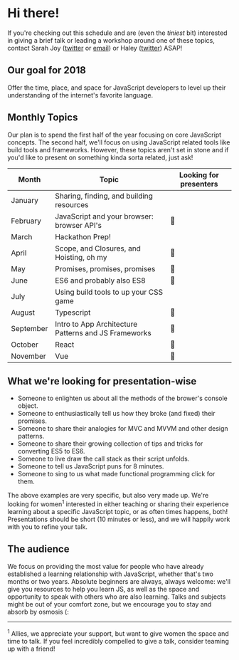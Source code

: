 # Hi there!
If you're checking out this schedule and are (even the *tiniest* bit) interested in giving a brief talk or leading a workshop around one of these topics, contact Sarah Joy ([twitter](http://twitter.com/superissarah) or [email](mailto:sarahjoy@alchemycodelab.com)) or Haley ([twitter](https://twitter.com/haley_elder)) ASAP! 

## Our goal for 2018
Offer the time, place, and space for JavaScript developers to level up their understanding of the internet's favorite language.

## Monthly Topics
Our plan is to spend the first half of the year focusing on core JavaScript concepts. The second half, we'll focus on using JavaScript related tools like build tools and frameworks. However, these topics aren't set in stone and if you'd like to present on something kinda sorta related, just ask!

| Month | Topic | Looking for presenters |
| --- | --- | --- |
| January | Sharing, finding, and building resources |
| February | JavaScript and your browser: browser API's | 👀
| March | Hackathon Prep! | 
| April | Scope, and Closures, and Hoisting, oh my | 👀
| May | Promises, promises, promises | 👀
| June | ES6 and probably also ES8 | 👀
| July | Using build tools to up your CSS game | 
| August | Typescript | 👀
| September | Intro to App Architecture Patterns and JS Frameworks | 👀
| October | React  | 👀
| November | Vue | 👀

## What we're looking for presentation-wise

- Someone to enlighten us about all the methods of the brower's console object.
- Someone to enthusiastically tell us how they broke (and fixed) their promises.
- Someone to share their analogies for MVC and MVVM and other design patterns.
- Someone to share their growing collection of tips and tricks for converting ES5 to ES6.
- Someone to live draw the call stack as their script unfolds.
- Someone to tell us JavaScript puns for 8 minutes.
- Someone to sing to us what made functional programming click for them.

The above examples are very specific, but also very made up. We're looking for women<sup>1</sup> interested in either teaching or sharing their experience learning about a specific JavaScript topic, or as often times happens, both! Presentations should be short (10 minutes or less), and we will happily work with you to refine your talk.

## The audience
We focus on providing the most value for people who have already established a learning relationship with JavaScript, whether that's two months or two years. Absolute beginners are always, always welcome: we'll give you resources to help you learn JS, as well as the space and opportunity to speak with others who are also learning. Talks and subjects might be out of your comfort zone, but we encourage you to stay and absorb by osmosis (:


---
<sup>1</sup> Allies, we appreciate your support, but want to give women the space and time to talk. If you feel incredibly compelled to give a talk, consider teaming up with a friend!